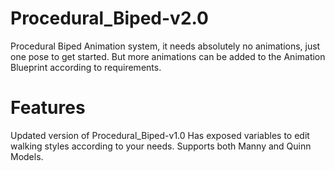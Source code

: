 # Procedural_Biped-v2.0
Procedural Biped Animation system, it needs absolutely no animations, just one pose to get started. But more animations can be added to the Animation Blueprint according to requirements.

# Features
 Updated version of Procedural_Biped-v1.0
 Has exposed variables to edit walking styles according to your needs.
 Supports both Manny and Quinn Models.
 
 
